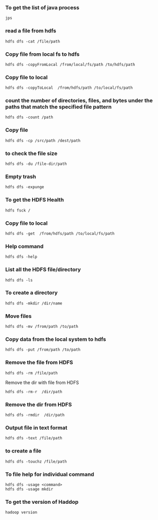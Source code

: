 ### To get the list of java process
```
jps
```



### read a file from hdfs
```
hdfs dfs -cat /file/path
```

### Copy file from local fs to hdfs
```
hdfs dfs -copyFromLocal /from/local/fs/path /to/hdfs/path
```

### Copy file to local
```
hdfs dfs -copyToLocal  /from/hdfs/path /to/local/fs/path
```
### count the number of directories, files, and bytes under the paths that match the specified file pattern
```
hdfs dfs -count /path
```

### Copy file 
```
hdfs dfs -cp /src/path /dest/path
```

### to check the file size
```
hdfs dfs -du /file-dir/path
```

### Empty trash
```
hdfs dfs -expunge
```

### To get the HDFS Health
```
hdfs fsck /
```

### Copy file to local
```
hdfs dfs -get  /from/hdfs/path /to/local/fs/path
```

### Help command
```
hdfs dfs -help
```

### List all the HDFS file/directory
```
hdfs dfs -ls
```
### To create a directory
```
hdfs dfs -mkdir /dir/name
```
### Move files
```
hdfs dfs -mv /from/path /to/path
```

### Copy data from the local system to hdfs
```
hdfs dfs -put /from/path /to/path
```

### Remove the file from HDFS
```
hdfs dfs -rm /file/path
```
Remove the dir with file from HDFS
```
hdfs dfs -rm-r  /dir/path
```

### Remove the dir from HDFS
```
hdfs dfs -rmdir  /dir/path
```

### Output file in text format
```
hdfs dfs -text /file/path
```

### to create a file
```
hdfs dfs -touchz /file/path
```
### To file help for individual  command
```
hdfs dfs -usage <command>
hdfs dfs -usage mkdir
```

### To get the version of Haddop
```
hadoop version
```
